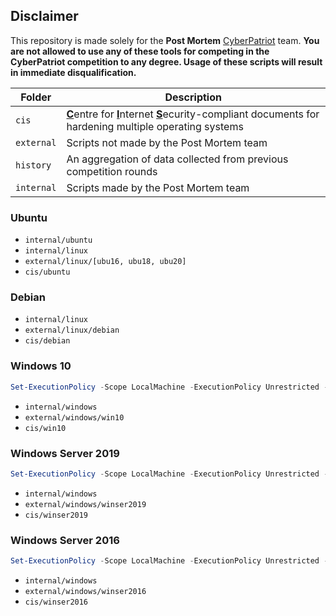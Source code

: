 ## Disclaimer
This repository is made solely for the **Post Mortem** [CyberPatriot](https://www.uscyberpatriot.org/) team. **You are not allowed to use any of these tools for competing in the CyberPatriot competition to any degree. Usage of these scripts will result in immediate disqualification.**

| Folder | Description |
| --- | --- |
| `cis` | <u>**C**</u>entre for <u>**I**</u>nternet <u>**S**</u>ecurity-compliant documents for hardening multiple operating systems |
| `external` | Scripts not made by the Post Mortem team |
| `history` | An aggregation of data collected from previous competition rounds |
| `internal` | Scripts made by the Post Mortem team |

### Ubuntu
* `internal/ubuntu`
* `internal/linux`
* `external/linux/[ubu16, ubu18, ubu20]`
* `cis/ubuntu`

### Debian
* `internal/linux`
* `external/linux/debian`
* `cis/debian`

### Windows 10
```powershell
Set-ExecutionPolicy -Scope LocalMachine -ExecutionPolicy Unrestricted -Force
```
* `internal/windows`
* `external/windows/win10`
* `cis/win10`

### Windows Server 2019
```powershell
Set-ExecutionPolicy -Scope LocalMachine -ExecutionPolicy Unrestricted -Force
```
* `internal/windows`
* `external/windows/winser2019`
* `cis/winser2019`

### Windows Server 2016
```powershell
Set-ExecutionPolicy -Scope LocalMachine -ExecutionPolicy Unrestricted -Force
```
* `internal/windows`
* `external/windows/winser2016`
* `cis/winser2016`